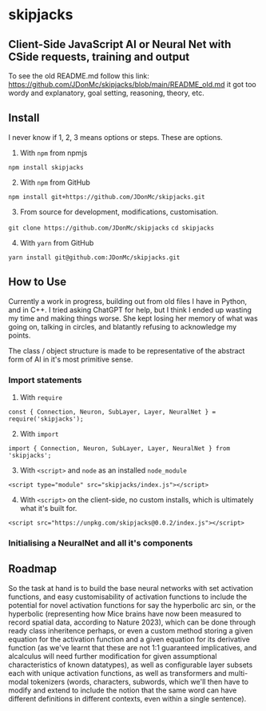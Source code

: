# skipjacks

## Client-Side JavaScript AI or Neural Net with CSide requests, training and output

To see the old README.md follow this link: https://github.com/JDonMc/skipjacks/blob/main/README_old.md it got too wordy and explanatory, goal setting, reasoning, theory, etc.







## Install

I never know if 1, 2, 3 means options or steps. These are options.

1. With `npm` from npmjs

`npm install skipjacks` 

2. With `npm` from GitHub

`npm install git+https://github.com/JDonMc/skipjacks.git`

3. From source for development, modifications, customisation.

`git clone https://github.com/JDonMc/skipjacks`
`cd skipjacks`

4. With `yarn` from GitHub

`yarn install git@github.com:JDonMc/skipjacks.git`


## How to Use

Currently a work in progress, building out from old files I have in Python, and in C++.
I tried asking ChatGPT for help, but I think I ended up wasting my time and making things worse. She kept losing her memory of what was going on, talking in circles, and blatantly refusing to acknowledge my points.

The class / object structure is made to be representative of the abstract form of AI in it's most primitive sense.

### Import statements

1. With `require`

```
const { Connection, Neuron, SubLayer, Layer, NeuralNet } = require('skipjacks');
```




2. With `import`

```
import { Connection, Neuron, SubLayer, Layer, NeuralNet } from 'skipjacks';
```




3. With `<script>` and `node` as an installed `node_module`

```
<script type="module" src="skipjacks/index.js"></script>
```	



4. With `<script>` on the client-side, no custom installs, which is ultimately what it's built for.

```
<script src="https://unpkg.com/skipjacks@0.0.2/index.js"></script>
```


### Initialising a NeuralNet and all it's components



## Roadmap

So the task at hand is to build the base neural networks with set activation functions, and easy customisability of activation functions to include the potential for novel activation functions for say the hyperbolic arc sin, or the hyperbolic (representing how Mice brains have now been measured to record spatial data, according to Nature 2023), which can be done through ready class inheritence perhaps, or even a custom method storing a given equation for the activation function and a given equation for its derivative function (as we've learnt that these are not 1:1 guaranteed implicatives, and alcalculus will need further modification for given assumptional characteristics of known datatypes), as well as configurable layer subsets each with unique activation functions, as well as transformers and multi-modal tokenizers (words, characters, subwords, which we'll then have to modify and extend to include the notion that the same word can have different definitions in different contexts, even within a single sentence).

